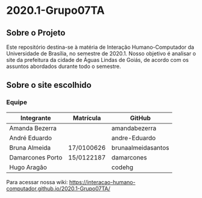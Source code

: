 # 2020.1-Grupo07TA

## Sobre o Projeto

Este repositório destina-se à matéria de Interação Humano-Computador da Universidade de Brasília, no semestre de 2020.1. Nosso objetivo é analisar o site da prefeitura da cidade de Águas Lindas de Goiás, de acordo com os assuntos abordados durante todo o semestre. 


## Sobre o site escolhido



### Equipe

Integrante      |Matrícula |GitHub
--------------  |----------|------
Amanda Bezerra  |          |amandabezerra
André Eduardo   |          |andre-Eduardo
Bruna Almeida   |17/0100626|brunaalmeidasantos
Damarcones Porto|15/0122187|damarcones
Hugo Aragão     |          |codehg


Para acessar nossa wiki: https://interacao-humano-computador.github.io/2020.1-Grupo07TA/
